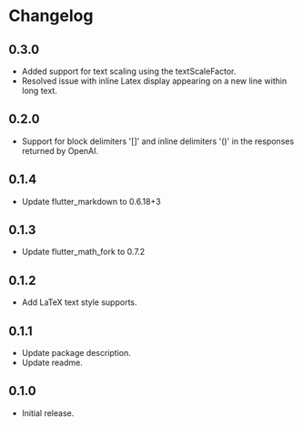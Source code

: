 # Changelog

## 0.3.0

* Added support for text scaling using the textScaleFactor.
* Resolved issue with inline Latex display appearing on a new line within long text.

## 0.2.0

* Support for block delimiters '[]' and inline delimiters '()' in the responses returned by OpenAI.

## 0.1.4

* Update flutter_markdown to 0.6.18+3

## 0.1.3

* Update flutter_math_fork to 0.7.2

## 0.1.2

* Add LaTeX text style supports.

## 0.1.1

* Update package description.
* Update readme.

## 0.1.0

* Initial release.
